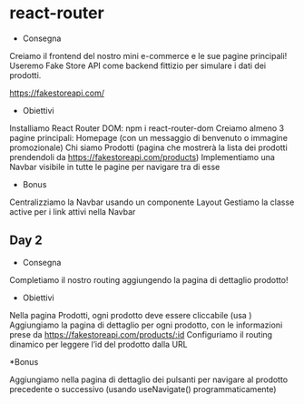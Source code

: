 # react-router

- Consegna

Creiamo il frontend del nostro mini e-commerce e le sue pagine principali!
Useremo Fake Store API come backend fittizio per simulare i dati dei prodotti.

https://fakestoreapi.com/

- Obiettivi

Installiamo React Router DOM: npm i react-router-dom
Creiamo almeno 3 pagine principali:
Homepage (con un messaggio di benvenuto o immagine promozionale)
Chi siamo
Prodotti (pagina che mostrerà la lista dei prodotti prendendoli da https://fakestoreapi.com/products)
Implementiamo una Navbar visibile in tutte le pagine per navigare tra di esse

- Bonus

Centralizziamo la Navbar usando un componente Layout
Gestiamo la classe active per i link attivi nella Navbar

## Day 2

- Consegna

Completiamo il nostro routing aggiungendo la pagina di dettaglio prodotto!

- Obiettivi

Nella pagina Prodotti, ogni prodotto deve essere cliccabile (usa <Link>)
Aggiungiamo la pagina di dettaglio per ogni prodotto, con le informazioni prese da https://fakestoreapi.com/products/:id
Configuriamo il routing dinamico per leggere l’id del prodotto dalla URL

\*Bonus

Aggiungiamo nella pagina di dettaglio dei pulsanti per navigare al prodotto precedente o successivo (usando useNavigate() programmaticamente)
